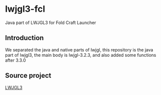 # lwjgl3-fcl
 Java part of LWJGL3 for Fold Craft Launcher

## Introduction
 We separated the java and native parts of lwjgl, this repository is the java part of lwjgl3, the main body is lwjgl-3.2.3, and also added some functions after 3.3.0

## Source project
 [LWJGL3](https://github.com/LWJGL/lwjgl3)
